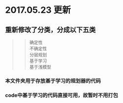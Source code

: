 # 2017.05.23 更新  
## 重新修改了分类，分成以下五类  
>> 确定性  
>> 不确定性  
>> 分层规划  
>> 基于学习  
>> 基于浅模型  


### 本文件夹用于存放基于学习的规划器的代码
### code中基于学习的代码直接可用，故暂时不用打包

